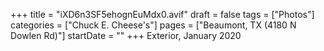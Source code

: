 +++
title = "iXD6n3SF5ehognEuMdx0.avif"
draft = false
tags = ["Photos"]
categories = ["Chuck E. Cheese's"]
pages = ["Beaumont, TX (4180 N Dowlen Rd)"]
startDate = ""
+++
Exterior, January 2020
